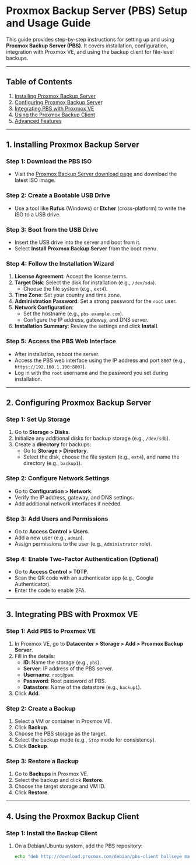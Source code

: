# Proxmox Backup Server (PBS) Setup and Usage Guide

This guide provides step-by-step instructions for setting up and using **Proxmox Backup Server (PBS)**. It covers installation, configuration, integration with Proxmox VE, and using the backup client for file-level backups.

---

## **Table of Contents**
1. [Installing Proxmox Backup Server](#1-installing-proxmox-backup-server)
2. [Configuring Proxmox Backup Server](#2-configuring-proxmox-backup-server)
3. [Integrating PBS with Proxmox VE](#3-integrating-pbs-with-proxmox-ve)
4. [Using the Proxmox Backup Client](#4-using-the-proxmox-backup-client)
5. [Advanced Features](#5-advanced-features)

---

## **1. Installing Proxmox Backup Server**

### **Step 1: Download the PBS ISO**
- Visit the [Proxmox Backup Server download page](https://www.proxmox.com/en/downloads) and download the latest ISO image.

### **Step 2: Create a Bootable USB Drive**
- Use a tool like **Rufus** (Windows) or **Etcher** (cross-platform) to write the ISO to a USB drive.

### **Step 3: Boot from the USB Drive**
- Insert the USB drive into the server and boot from it.
- Select **Install Proxmox Backup Server** from the boot menu.

### **Step 4: Follow the Installation Wizard**
1. **License Agreement**: Accept the license terms.
2. **Target Disk**: Select the disk for installation (e.g., `/dev/sda`).
   - Choose the file system (e.g., `ext4`).
3. **Time Zone**: Set your country and time zone.
4. **Administration Password**: Set a strong password for the `root` user.
5. **Network Configuration**:
   - Set the hostname (e.g., `pbs.example.com`).
   - Configure the IP address, gateway, and DNS server.
6. **Installation Summary**: Review the settings and click **Install**.

### **Step 5: Access the PBS Web Interface**
- After installation, reboot the server.
- Access the PBS web interface using the IP address and port `8007` (e.g., `https://192.168.1.100:8007`).
- Log in with the `root` username and the password you set during installation.

---

## **2. Configuring Proxmox Backup Server**

### **Step 1: Set Up Storage**
1. Go to **Storage > Disks**.
2. Initialize any additional disks for backup storage (e.g., `/dev/sdb`).
3. Create a **directory** for backups:
   - Go to **Storage > Directory**.
   - Select the disk, choose the file system (e.g., `ext4`), and name the directory (e.g., `backup1`).

### **Step 2: Configure Network Settings**
- Go to **Configuration > Network**.
- Verify the IP address, gateway, and DNS settings.
- Add additional network interfaces if needed.

### **Step 3: Add Users and Permissions**
- Go to **Access Control > Users**.
- Add a new user (e.g., `admin`).
- Assign permissions to the user (e.g., `Administrator` role).

### **Step 4: Enable Two-Factor Authentication (Optional)**
- Go to **Access Control > TOTP**.
- Scan the QR code with an authenticator app (e.g., Google Authenticator).
- Enter the code to enable 2FA.

---

## **3. Integrating PBS with Proxmox VE**

### **Step 1: Add PBS to Proxmox VE**
1. In Proxmox VE, go to **Datacenter > Storage > Add > Proxmox Backup Server**.
2. Fill in the details:
   - **ID**: Name the storage (e.g., `pbs`).
   - **Server**: IP address of the PBS server.
   - **Username**: `root@pam`.
   - **Password**: Root password of PBS.
   - **Datastore**: Name of the datastore (e.g., `backup1`).
3. Click **Add**.

### **Step 2: Create a Backup**
1. Select a VM or container in Proxmox VE.
2. Click **Backup**.
3. Choose the PBS storage as the target.
4. Select the backup mode (e.g., `Stop` mode for consistency).
5. Click **Backup**.

### **Step 3: Restore a Backup**
1. Go to **Backups** in Proxmox VE.
2. Select the backup and click **Restore**.
3. Choose the target storage and VM ID.
4. Click **Restore**.

---

## **4. Using the Proxmox Backup Client**

### **Step 1: Install the Backup Client**
1. On a Debian/Ubuntu system, add the PBS repository:
   ```bash
   echo "deb http://download.proxmox.com/debian/pbs-client bullseye main" > /etc/apt/sources.list.d/pbs-client.list